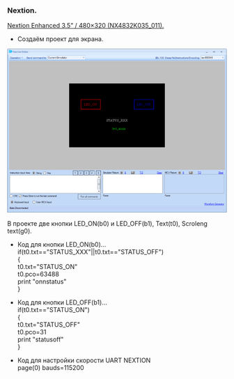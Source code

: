 ###   Nextion.  

[Nextion Enhanced 3,5” / 480×320 (NX4832K035_011).](https://amperka.ru/product/display-nextion-enhanced-nx4832k035) 
 
* Создаём проект для экрана.  

![alt-текст](https://github.com/PivnevNikolay/PSOC_CY8CKIT-049-41/blob/master/PSOC_CY8CKIT-049-42/002_UART_NEXTION/photos/n_01.jpg "")  

В проекте две кнопки LED_ON(b0) и LED_OFF(b1), Text(t0), Scroleng text(g0).  
* Код для кнопки LED_ON(b0)...  
if(t0.txt=="STATUS_XXX"||t0.txt=="STATUS_OFF")  
{  
  t0.txt="STATUS_ON"  
  t0.pco=63488  
  print "onnstatus"  
}  
* Код для кнопки LED_OFF(b1)...  
if(t0.txt=="STATUS_ON")  
{  
  t0.txt="STATUS_OFF"  
  t0.pco=31  
  print "statusoff"  
}  

* Код для настройки скорости UART NEXTION  
page(0) bauds=115200  
 

